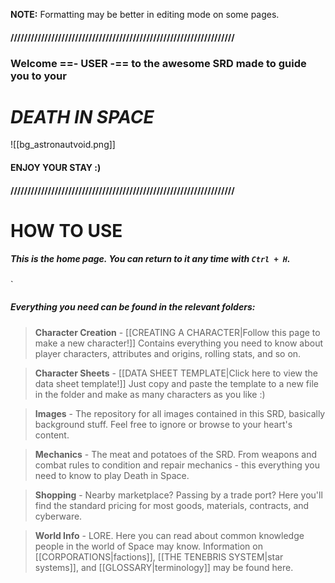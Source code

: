 
 **NOTE:** Formatting may be better in editing mode on some pages.
#### //////////////////////////////////////////////////////////////////
### Welcome ==- USER -== to the awesome SRD made to guide you to your
#                   *DEATH IN SPACE*

![[bg_astronautvoid.png]]

####                        ENJOY YOUR STAY :)

#### //////////////////////////////////////////////////////////////////


# HOW TO USE

##### This is the home page. You can return to it any time with `Ctrl + H`.
`
##### Everything you need can be found in the relevant folders:

> **Character Creation** - [[CREATING A CHARACTER|Follow this page to make a new character!]] Contains everything you need to know about player characters, attributes and origins, rolling stats, and so on.


> **Character Sheets** - [[DATA SHEET TEMPLATE|Click here to view the data sheet template!]] Just copy and paste the template to a new file in the folder and make as many characters as you like :)


> **Images** - The repository for all images contained in this SRD, basically background stuff. Feel free to ignore or browse to your heart's content.


> **Mechanics** - The meat and potatoes of the SRD. From weapons and combat rules to condition and repair mechanics - this everything you need to know to play Death in Space.


> **Shopping** - Nearby marketplace? Passing by a trade port? Here you'll find the standard pricing for most goods, materials, contracts, and cyberware.


> **World Info** - LORE. Here you can read about common knowledge people in the world of Space may know. Information on [[CORPORATIONS|factions]], [[THE TENEBRIS SYSTEM|star systems]], and [[GLOSSARY|terminology]] may be found here.
